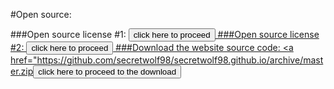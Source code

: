 #Open source:

###Open source license #1: <a href="license_agreements/LICENSE.txt"><button type="button">click here to proceed</button>
###Open source license #2: <a href="license_agreements/OPEN_SOURCE.txt"><button type="button">click here to proceed</button>
###Download the website source code: <a href="https://github.com/secretwolf98/secretwolf98.github.io/archive/master.zip<button type="button">click here to proceed to the download</button>

